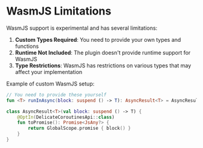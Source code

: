 # WasmJS Limitations

<primary-label ref="experimental" xmlns=""/>
<secondary-label ref="version-0.6.0" />

WasmJS support is experimental and has several limitations:

1. **Custom Types Required**: You need to provide your own types and functions
2. **Runtime Not Included**: The plugin doesn't provide runtime support for WasmJS
3. **Type Restrictions**: WasmJS has restrictions on various types that may affect your implementation

Example of custom WasmJS setup:

```kotlin
// You need to provide these yourself
fun <T> runInAsync(block: suspend () -> T): AsyncResult<T> = AsyncResult(block)

class AsyncResult<T>(val block: suspend () -> T) {
    @OptIn(DelicateCoroutinesApi::class)
    fun toPromise(): Promise<JsAny?> {
        return GlobalScope.promise { block() }
    }
}
```

